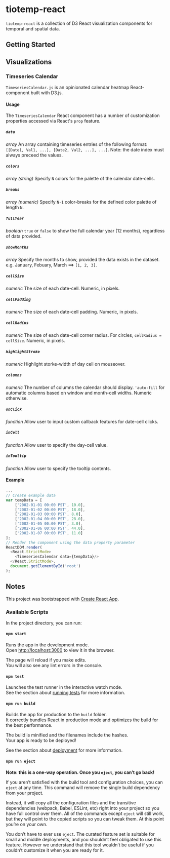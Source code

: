 # tiotemp-react

`tiotemp-react` is a collection of D3 React visualization components for temporal and spatial data.

## Getting Started

## Visualizations

### Timeseries Calendar

`TimeseriesCalendar.js` is an opinionated calendar heatmap React-component built with D3.js.

#### Usage

The `TimeseriesCalendar` React component has a number of customization properties accessed via React's `prop` feature.

##### `data`

_array_ An array containing timeseries entries of the following format: `[[Date1, Val1, ...], [Date2, Val2, ...], ...]`. Note: the date index must always preceed the values.

##### `colors`

_array (string)_ Specify `N` colors for the palette of the calendar date-cells. 

##### `breaks`

_array (numeric)_ Specify `N-1` color-breaks for the defined color palette of length `N`. 

##### `fullYear`

_boolean_ `true` or `false` to show the full calendar year (12 months), regardless of data provided. 

##### `showMonths`

_array_ Specify the months to show, provided the data exists in the dataset. e.g. January, Febuary, March ==> `[1, 2, 3]`.

##### `cellSize`

_numeric_ The size of each date-cell. Numeric, in pixels.


##### `cellPadding`

_numeric_ The size of each date-cell padding. Numeric, in pixels.


##### `cellRadius`

_numeric_ The size of each date-cell corner radius. For circles, `cellRadius = cellSize`.  Numeric, in pixels. 


##### `highlightStroke`

_numeric_ Highlight storke-width of day cell on mouseover.


##### `columns`

_numeric_ The number of columns the calendar should display. `'auto-fill` for automatic columns based on window and month-cell widths. Numeric otherwise.

##### `onClick`

_function_ Allow user to input custom callback features for date-cell clicks. 

##### `inCell`

_function_ Allow user to specify the day-cell value.

##### `inTooltip`

_function_ Allow user to specify the tooltip contents.

#### Example 

```js
...
// Create example data
var tempData = [
    ['2002-01-01 00:00 PST', 10.0],
    ['2002-01-02 00:00 PST', 18.0],
    ['2002-01-03 00:00 PST', 8.0],
    ['2002-01-04 00:00 PST', 28.0],
    ['2002-01-05 00:00 PST', 3.0],
    ['2002-01-06 00:00 PST', 44.0],
    ['2002-01-07 00:00 PST', 11.0]
];
// Render the component using the data property parameter
ReactDOM.render(
  <React.StrictMode>
    <TimeseriesCalendar data={tempData}/>
  </React.StrictMode>,
  document.getElementById('root')
);
```

## Notes

This project was bootstrapped with [Create React App](https://github.com/facebook/create-react-app).

### Available Scripts

In the project directory, you can run:

#### `npm start`

Runs the app in the development mode.\
Open [http://localhost:3000](http://localhost:3000) to view it in the browser.

The page will reload if you make edits.\
You will also see any lint errors in the console.

#### `npm test`

Launches the test runner in the interactive watch mode.\
See the section about [running tests](https://facebook.github.io/create-react-app/docs/running-tests) for more information.

#### `npm run build`

Builds the app for production to the `build` folder.\
It correctly bundles React in production mode and optimizes the build for the best performance.

The build is minified and the filenames include the hashes.\
Your app is ready to be deployed!

See the section about [deployment](https://facebook.github.io/create-react-app/docs/deployment) for more information.

#### `npm run eject`

**Note: this is a one-way operation. Once you `eject`, you can’t go back!**

If you aren’t satisfied with the build tool and configuration choices, you can `eject` at any time. This command will remove the single build dependency from your project.

Instead, it will copy all the configuration files and the transitive dependencies (webpack, Babel, ESLint, etc) right into your project so you have full control over them. All of the commands except `eject` will still work, but they will point to the copied scripts so you can tweak them. At this point you’re on your own.

You don’t have to ever use `eject`. The curated feature set is suitable for small and middle deployments, and you shouldn’t feel obligated to use this feature. However we understand that this tool wouldn’t be useful if you couldn’t customize it when you are ready for it.
